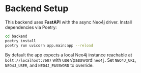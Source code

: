 # Backend Setup

This backend uses **FastAPI** with the async Neo4j driver. Install dependencies via Poetry:

```bash
cd backend
poetry install
poetry run uvicorn app.main:app --reload
```

By default the app expects a local Neo4j instance reachable at `bolt://localhost:7687` with user/password `neo4j`. Set `NEO4J_URI`, `NEO4J_USER`, and `NEO4J_PASSWORD` to override.
